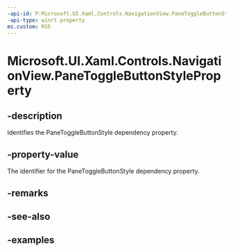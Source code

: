 ```yaml
---
-api-id: P:Microsoft.UI.Xaml.Controls.NavigationView.PaneToggleButtonStyleProperty
-api-type: winrt property
ms.custom: RS5
---
```

<!-- Property syntax.
public DependencyProperty PaneToggleButtonStyleProperty { get; }
-->

# Microsoft.UI.Xaml.Controls.NavigationView.PaneToggleButtonStyleProperty


## -description

Identifies the PaneToggleButtonStyle dependency property.


## -property-value

The identifier for the PaneToggleButtonStyle dependency property.


## -remarks


## -see-also


## -examples


